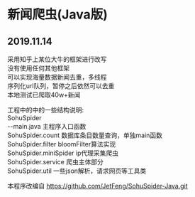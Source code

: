 新闻爬虫(Java版)
=================

2019.11.14
------------
采用知乎上某位大牛的框架进行改写<br>
没有使用任何其他框架<br>
可以实现海量数据新闻去重，多线程<br>
序列化url队列，暂停之后依然可以去重<br>
本地测试已爬取40w+新闻<br>

工程中的中的一些结构说明:<br>
    SohuSpider<br>
	    --main.java  主程序入口函数<br>
	SohuSpider.count  数据库条目数量查询，单独main函数<br>
	SohuSpider.filter  bloomFilter算法实现<br>
	SohuSpider.miniSpider ip代理采集爬虫<br>
	SohuSpider.service 爬虫主体部分<br>
	SohuSpider.util   一些json解析，请求网页等工具类<br>
	
	
	
本程序改编自 https://github.com/JetFeng/SohuSpider-Java.git

